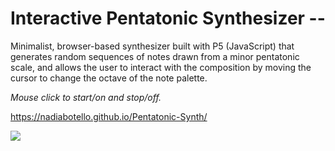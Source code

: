 <h1>Interactive Pentatonic Synthesizer --</h1>

Minimalist, browser-based synthesizer built with P5 (JavaScript) that generates random sequences of notes 
drawn from a minor pentatonic scale, and allows the user to interact with the composition by moving the cursor 
to change the octave of the note palette.

<em>Mouse click to start/on and stop/off.</em>

<a href="https://nadiabotello.github.io/Pentatonic-Synth/">https://nadiabotello.github.io/Pentatonic-Synth/</a>
  


<img src="https://files.cargocollective.com/c66352/Screen-Shot-2019-06-20-at-7.23.06-PM.png">
